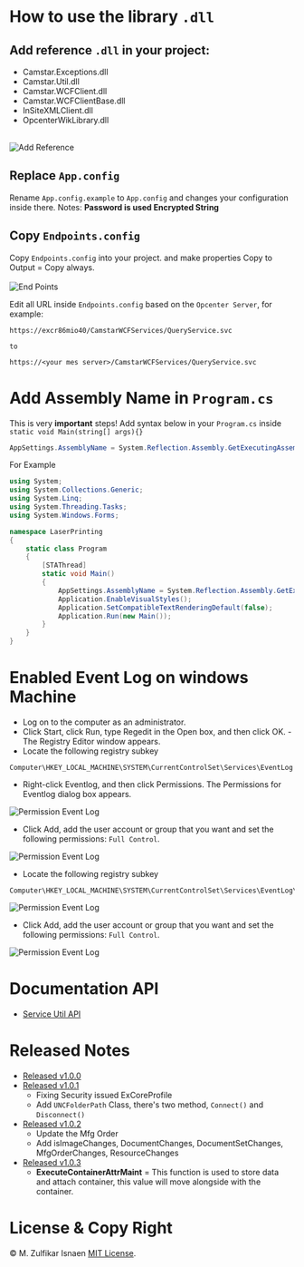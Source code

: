 # How to use the library `.dll`
## Add reference `.dll` in your project:
- Camstar.Exceptions.dll
- Camstar.Util.dll
- Camstar.WCFClient.dll
- Camstar.WCFClientBase.dll
- InSiteXMLClient.dll
- OpcenterWikLibrary.dll </br></br>

![Add Reference](./Images/AddReference1.jpg)

## Replace `App.config`
Rename `App.config.example` to `App.config` and changes your configuration inside there. Notes: **Password is used Encrypted String**

## Copy `Endpoints.config`
Copy `Endpoints.config` into your project. and make properties Copy to Output = Copy always. </br></br>
![End Points](./Images/Endpoints.jpg)

Edit all URL inside `Endpoints.config` based on the `Opcenter Server`, for example:
```
https://excr86mio40/CamstarWCFServices/QueryService.svc

to

https://<your mes server>/CamstarWCFServices/QueryService.svc
```

# Add Assembly Name in `Program.cs`
This is very **important** steps!
Add syntax below in your `Program.cs` inside `static void Main(string[] args){}`
```C#
AppSettings.AssemblyName = System.Reflection.Assembly.GetExecutingAssembly().GetName().Name;
```
For Example
```C#
using System;
using System.Collections.Generic;
using System.Linq;
using System.Threading.Tasks;
using System.Windows.Forms;

namespace LaserPrinting
{
    static class Program
    {
        [STAThread]
        static void Main()
        {
            AppSettings.AssemblyName = System.Reflection.Assembly.GetExecutingAssembly().GetName().Name; // This one, add in your project !!!
            Application.EnableVisualStyles();
            Application.SetCompatibleTextRenderingDefault(false);
            Application.Run(new Main());
        }
    }
}

```

# Enabled Event Log on windows Machine
- Log on to the computer as an administrator.
- Click Start, click Run, type Regedit in the Open box, and then click OK. - The Registry Editor window appears.
- Locate the following registry subkey
```
Computer\HKEY_LOCAL_MACHINE\SYSTEM\CurrentControlSet\Services\EventLog
```
- Right-click Eventlog, and then click Permissions. The Permissions for Eventlog dialog box appears.

![Permission Event Log](./Images/EventLogPermission1.jpg)

- Click Add, add the user account or group that you want and set the following permissions: `Full Control`.

![Permission Event Log](./Images/EventLogPermission2.jpg)

- Locate the following registry subkey
```
Computer\HKEY_LOCAL_MACHINE\SYSTEM\CurrentControlSet\Services\EventLog\Security
```

![Permission Event Log](./Images/EventLogPermission3.jpg)

- Click Add, add the user account or group that you want and set the following permissions: `Full Control`.

![Permission Event Log](./Images/EventLogPermission4.jpg)

# Documentation API
- [Service Util API](./ServiceUtil.md)

# Released Notes
- [Released v1.0.0](https://github.com/ZulfikarOpexcg/OpcenterWikLibraryReleased/releases/tag/v1.0.0) 
- [Released v1.0.1](https://github.com/ZulfikarOpexcg/OpcenterWikLibraryReleased/releases/tag/v1.0.1)  
    - Fixing Security issued ExCoreProfile
    - Add `UNCFolderPath` Class, there's two method, `Connect()` and `Disconnect()`
- [Released v1.0.2](https://github.com/ZulfikarOpexcg/OpcenterWikLibraryReleased/releases/tag/v1.0.2)  
    - Update the Mfg Order
    - Add isImageChanges, DocumentChanges, DocumentSetChanges, MfgOrderChanges, ResourceChanges  
- [Released v1.0.3](https://github.com/ZulfikarOpexcg/OpcenterWikLibraryReleased/releases/tag/v1.0.3)  
    - **ExecuteContainerAttrMaint** = This function is used to store data and attach container, this value will move alongside with the container.
# License & Copy Right
© M. Zulfikar Isnaen [MIT License](LICENSE).